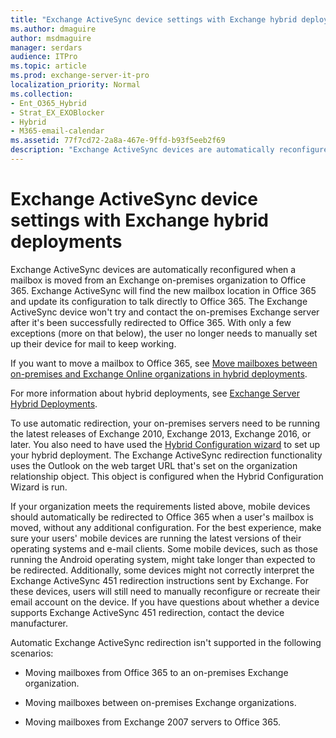 ```yaml
---
title: "Exchange ActiveSync device settings with Exchange hybrid deployments"
ms.author: dmaguire
author: msdmaguire
manager: serdars
audience: ITPro
ms.topic: article
ms.prod: exchange-server-it-pro
localization_priority: Normal
ms.collection:
- Ent_O365_Hybrid
- Strat_EX_EXOBlocker
- Hybrid
- M365-email-calendar
ms.assetid: 77f7cd72-2a8a-467e-9ffd-b93f5eeb2f69
description: "Exchange ActiveSync devices are automatically reconfigured when a mailbox is moved from an Exchange on-premises organization to Office 365. Exchange ActiveSync will find the new mailbox location in Office 365 and update its configuration to talk directly to Office 365. The Exchange ActiveSync device won't try and contact the on-premises Exchange server after it's been successfully redirected to Office 365. With only a few exceptions (more on that below), the user no longer needs to manually set up their device for mail to keep working."
---
```


# Exchange ActiveSync device settings with Exchange hybrid deployments

Exchange ActiveSync devices are automatically reconfigured when a mailbox is moved from an Exchange on-premises organization to Office 365. Exchange ActiveSync will find the new mailbox location in Office 365 and update its configuration to talk directly to Office 365. The Exchange ActiveSync device won't try and contact the on-premises Exchange server after it's been successfully redirected to Office 365. With only a few exceptions (more on that below), the user no longer needs to manually set up their device for mail to keep working.

If you want to move a mailbox to Office 365, see [Move mailboxes between on-premises and Exchange Online organizations in hybrid deployments](hybrid-deployment/move-mailboxes.md).

For more information about hybrid deployments, see [Exchange Server Hybrid Deployments](exchange-hybrid.md).

To use automatic redirection, your on-premises servers need to be running the latest releases of Exchange 2010, Exchange 2013, Exchange 2016, or later. You also need to have used the [Hybrid Configuration wizard](hybrid-configuration-wizard.md) to set up your hybrid deployment. The Exchange ActiveSync redirection functionality uses the Outlook on the web target URL that's set on the organization relationship object. This object is configured when the Hybrid Configuration Wizard is run.

If your organization meets the requirements listed above, mobile devices should automatically be redirected to Office 365 when a user's mailbox is moved, without any additional configuration. For the best experience, make sure your users' mobile devices are running the latest versions of their operating systems and e-mail clients. Some mobile devices, such as those running the Android operating system, might take longer than expected to be redirected. Additionally, some devices might not correctly interpret the Exchange ActiveSync 451 redirection instructions sent by Exchange. For these devices, users will still need to manually reconfigure or recreate their email account on the device. If you have questions about whether a device supports Exchange ActiveSync 451 redirection, contact the device manufacturer.

Automatic Exchange ActiveSync redirection isn't supported in the following scenarios:

- Moving mailboxes from Office 365 to an on-premises Exchange organization.

- Moving mailboxes between on-premises Exchange organizations.

- Moving mailboxes from Exchange 2007 servers to Office 365.
